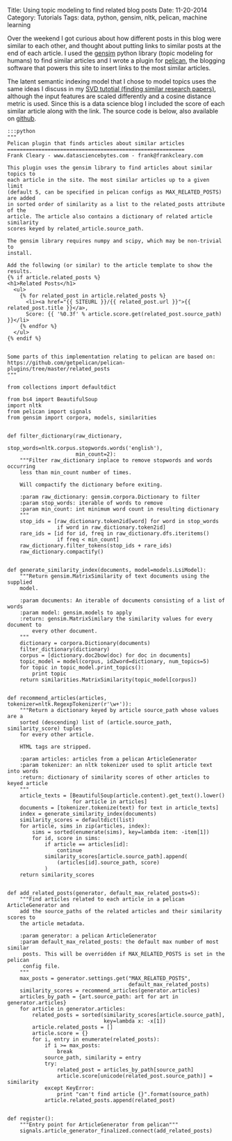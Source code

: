 Title: Using topic modeling to find related blog posts
Date: 11-20-2014
Category: Tutorials
Tags: data, python, gensim, nltk, pelican, machine learning

Over the weekend I got curious about how different posts in this blog were 
similar to each other, and thought about putting links to similar posts at the 
end of each article. I used the [gensim](http://radimrehurek.com/gensim/) python library (topic modeling for humans) to find similar 
articles and I wrote a plugin for [pelican](http://docs.getpelican.com/), the 
blogging software that powers this site to insert links to the most similar 
articles.

The latent semantic indexing model that I chose to model topics uses the same 
ideas I discuss in my [SVD tutotial (finding similar research
papers)](http://www.frankcleary.com/svd), although the input features are scaled 
differently and a cosine distance metric is used. Since this is a data science 
blog I included the score of each similar article along with the link. The source code is below, also available on [github](https://github.com/frankcleary/DataScienceBytes/tree/master/similar_posts).

    :::python
    """
    Pelican plugin that finds articles about similar articles
    =========================================================
    Frank Cleary - www.datasciencebytes.com - frank@frankcleary.com
    
    This plugin uses the gensim library to find articles about similar topics to
    each article in the site. The most similar articles up to a given limit
    (default 5, can be specified in pelican configs as MAX_RELATED_POSTS) are added
    in sorted order of similarity as a list to the related_posts attribute of the
    article. The article also contains a dictionary of related article similarity
    scores keyed by related_article.source_path.
    
    The gensim library requires numpy and scipy, which may be non-trivial to
    install.
    
    Add the following (or similar) to the article template to show the results.
    {% if article.related_posts %}
    <h1>Related Posts</h1>
      <ul>
        {% for related_post in article.related_posts %}
          <li><a href="{{ SITEURL }}/{{ related_post.url }}">{{ related_post.title }}</a>,
          Score: {{ '%0.3f' % article.score.get(related_post.source_path) }}</li>
        {% endfor %}
      </ul>
    {% endif %}
    
    
    Some parts of this implementation relating to pelican are based on:
    https://github.com/getpelican/pelican-plugins/tree/master/related_posts
    """
    
    from collections import defaultdict
    
    from bs4 import BeautifulSoup
    import nltk
    from pelican import signals
    from gensim import corpora, models, similarities
    
    
    def filter_dictionary(raw_dictionary,
                          stop_words=nltk.corpus.stopwords.words('english'),
                          min_count=2):
        """Filter raw_dictionary inplace to remove stopwords and words occurring
        less than min_count number of times.
    
        Will compactify the dictionary before exiting.
    
        :param raw_dictionary: gensim.corpora.Dictionary to filter
        :param stop_words: iterable of words to remove
        :param min_count: int minimum word count in resulting dictionary
        """
        stop_ids = [raw_dictionary.token2id[word] for word in stop_words
                    if word in raw_dictionary.token2id]
        rare_ids = [id for id, freq in raw_dictionary.dfs.iteritems()
                    if freq < min_count]
        raw_dictionary.filter_tokens(stop_ids + rare_ids)
        raw_dictionary.compactify()
    
    
    def generate_similarity_index(documents, model=models.LsiModel):
        """Return gensim.MatrixSimilarity of text documents using the supplied
        model.
    
        :param documents: An iterable of documents consisting of a list of words
        :param model: gensim.models to apply
        :return: gensim.MatrixSimilary the similarity values for every document to
            every other document.
        """
        dictionary = corpora.Dictionary(documents)
        filter_dictionary(dictionary)
        corpus = [dictionary.doc2bow(doc) for doc in documents]
        topic_model = model(corpus, id2word=dictionary, num_topics=5)
        for topic in topic_model.print_topics():
            print topic
        return similarities.MatrixSimilarity(topic_model[corpus])
    
    
    def recommend_articles(articles, tokenizer=nltk.RegexpTokenizer(r'\w+')):
        """Return a dictionary keyed by article source_path whose values are a
        sorted (descending) list of (article.source_path, similarity_score) tuples
        for every other article.
    
        HTML tags are stripped.
    
        :param articles: articles from a pelican ArticleGenerator
        :param tokenizer: an nltk tokenizer used to split article text into words
        :return: dictionary of similarity scores of other articles to keyed article
        """
        article_texts = [BeautifulSoup(article.content).get_text().lower()
                         for article in articles]
        documents = [tokenizer.tokenize(text) for text in article_texts]
        index = generate_similarity_index(documents)
        similarity_scores = defaultdict(list)
        for article, sims in zip(articles, index):
            sims = sorted(enumerate(sims), key=lambda item: -item[1])
            for id, score in sims:
                if article == articles[id]:
                    continue
                similarity_scores[article.source_path].append(
                    (articles[id].source_path, score)
                )
        return similarity_scores
    
    
    def add_related_posts(generator, default_max_related_posts=5):
        """Find articles related to each article in a pelican ArticleGenerator and
        add the source_paths of the related articles and their similarity scores to
        the article metadata.
    
        :param generator: a pelican ArticleGenerator
        :param default_max_related_posts: the default max number of most similar
         posts. This will be overridden if MAX_RELATED_POSTS is set in the pelican
         config file.
        """
        max_posts = generator.settings.get("MAX_RELATED_POSTS",
                                           default_max_related_posts)
        similarity_scores = recommend_articles(generator.articles)
        articles_by_path = {art.source_path: art for art in generator.articles}
        for article in generator.articles:
            related_posts = sorted(similarity_scores[article.source_path],
                                   key=lambda x: -x[1])
            article.related_posts = []
            article.score = {}
            for i, entry in enumerate(related_posts):
                if i >= max_posts:
                    break
                source_path, similarity = entry
                try:
                    related_post = articles_by_path[source_path]
                    article.score[unicode(related_post.source_path)] = similarity
                except KeyError:
                    print "can't find article {}".format(source_path)
                article.related_posts.append(related_post)
    
    
    def register():
        """Entry point for ArticleGenerator from pelican"""
        signals.article_generator_finalized.connect(add_related_posts)
